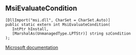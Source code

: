 ## MsiEvaluateCondition

```
[DllImport("msi.dll", CharSet = CharSet.Auto)]
public static extern int MsiEvaluateCondition(
   IntPtr hInstall,
   [MarshalAs(UnmanagedType.LPTStr)] string szCondition
);
```

[Microsoft documentation](https://docs.microsoft.com/en-us/windows/win32/api/msi/nf-msi-msievaluateconditionw)
